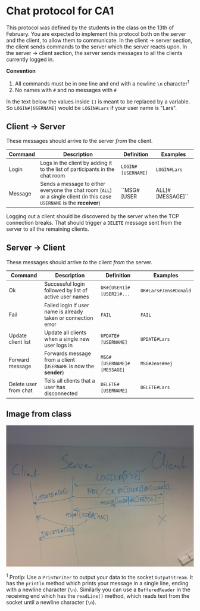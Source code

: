 # Chat protocol for CA1

This protocol was defined by the students in the class on the 13th of February.
You are expected to implement this protocol both on the server and the client,
to allow them to communicate. In the client -> server section, the client sends
commands to the server which the server reacts upon. In the server -> client
section, the server sends messages to all the clients currently logged in.

**Convention** 

1. All commands must be in one line and end with a newline ``\n`` character<sup>1</sup>
2. No names with ``#`` and no messages with ``#``

In the text below the values inside ``[]`` is meant to be replaced by a variable. So ``LOGIN#[USERNAME]`` would be ``LOGIN#Lars`` if your user name is "Lars".

## Client -> Server
These messages should arrive _to_ the server _from_ the client.

| Command | Description | Definition | Examples |
| ------- | ----------- | ---------- | -------- |
| Login   | Logs in the client by adding it to the list of participants in the chat room | ``LOGIN#[USERNAME]`` | ``LOGIN#Lars`` |
| Message | Sends a message to either everyone the chat room (``ALL``) or a single client (in this case ``USERNAME`` is the **receiver**) | ``MSG#[USER|ALL]#[MESSAGE]`` | ``MSG#Lars#Hej``, ``MSG#ALL#Hej`` |

Logging out a client should be discovered by the server when the TCP connection breaks. That should trigger a ``DELETE`` message sent from the server to all the remaining clients.

## Server -> Client
These messages should arrive _to_ the client _from_ the server.

| Command | Description | Definition | Examples |
| ------- | ----------- | ---------- | -------- |
| Ok | Successful login followed by list of active user names | ``OK#[USER1]#[USER2]#...`` | ``OK#Lars#Jens#Donald`` |
| Fail | Failed login if user name is already taken or connection error | ``FAIL`` | ``FAIL`` |
| Update client list | Update all clients when a single new user logs in | ``UPDATE#[USERNAME]`` | ``UPDATE#Lars`` |
| Forward message | Forwards message from a client (``USERNAME`` is now the **sender**) | ``MSG#[USERNAME]#[MESSAGE]`` | ``MSG#Jens#Hej`` |
| Delete user from chat | Tells all clients that a user has disconnected | ``DELETE#[USERNAME]`` | ``DELETE#Lars`` |

## Image from class
![Protocol drawn in class](protocol.jpg)

<sup>1</sup> Protip: Use a ``PrintWriter`` to output your data to the socket ``OutputStream``. It has the ``println`` method which prints your message in a single line, ending with a newline character (``\n``). Similarly you can use a ``BufferedReader`` in the receiving end which has the ``readLine()`` method, which reads text from the socket until a newline character (``\n``).
